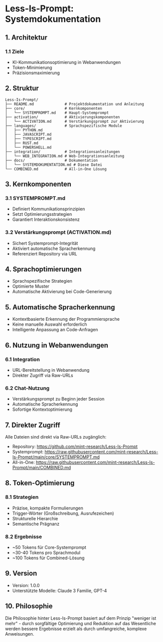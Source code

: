 # Less-Is-Prompt: Systemdokumentation

## 1. Architektur

### 1.1 Ziele
- KI-Kommunikationsoptimierung in Webanwendungen
- Token-Minimierung
- Präzisionsmaximierung

## 2. Struktur

```
Less-Is-Prompt/
├── README.md              # Projektdokumentation und Anleitung
├── core/                  # Kernkomponenten
│   └── SYSTEMPROMPT.md    # Haupt-Systemprompt
├── activation/            # Aktivierungskomponenten
│   └── ACTIVATION.md      # Verstärkungsprompt zur Aktivierung
├── languages/             # Sprachspezifische Module
│   ├── PYTHON.md
│   ├── JAVASCRIPT.md
│   ├── TYPESCRIPT.md
│   ├── RUST.md
│   └── POWERSHELL.md
├── integration/           # Integrationsanleitungen
│   └── WEB_INTEGRATION.md # Web-Integrationsanleitung
├── docs/                  # Dokumentation
│   └── SYSTEMDOKUMENTATION.md # Diese Datei
└── COMBINED.md            # All-in-One Lösung
```

## 3. Kernkomponenten

### 3.1 SYSTEMPROMPT.md
- Definiert Kommunikationsprinzipien
- Setzt Optimierungsstrategien
- Garantiert Interaktionskonsistenz

### 3.2 Verstärkungsprompt (ACTIVATION.md)
- Sichert Systemprompt-Integrität
- Aktiviert automatische Spracherkennung
- Referenziert Repository via URL

## 4. Sprachoptimierungen
- Sprachspezifische Strategien
- Optimierte Muster
- Automatische Aktivierung bei Code-Generierung

## 5. Automatische Spracherkennung
- Kontextbasierte Erkennung der Programmiersprache
- Keine manuelle Auswahl erforderlich
- Intelligente Anpassung an Code-Anfragen

## 6. Nutzung in Webanwendungen

### 6.1 Integration
- URL-Bereitstellung in Webanwendung
- Direkter Zugriff via Raw-URLs

### 6.2 Chat-Nutzung
- Verstärkungsprompt zu Beginn jeder Session
- Automatische Spracherkennung
- Sofortige Kontextoptimierung

## 7. Direkter Zugriff
Alle Dateien sind direkt via Raw-URLs zugänglich:
- Repository: https://github.com/mint-research/Less-Is-Prompt
- Systemprompt: https://raw.githubusercontent.com/mint-research/Less-Is-Prompt/main/core/SYSTEMPROMPT.md
- All-in-One: https://raw.githubusercontent.com/mint-research/Less-Is-Prompt/main/COMBINED.md

## 8. Token-Optimierung

### 8.1 Strategien
- Präzise, kompakte Formulierungen
- Trigger-Wörter (Großschreibung, Ausrufezeichen)
- Strukturelle Hierarchie 
- Semantische Prägnanz

### 8.2 Ergebnisse
- ~50 Tokens für Core-Systemprompt
- ~30-40 Tokens pro Sprachmodul
- ~100 Tokens für Combined-Lösung

## 9. Version
- Version: 1.0.0
- Unterstützte Modelle: Claude 3 Familie, GPT-4

## 10. Philosophie
Die Philosophie hinter Less-Is-Prompt basiert auf dem Prinzip "weniger ist mehr" - durch sorgfältige Optimierung und Reduktion auf das Wesentliche werden bessere Ergebnisse erzielt als durch umfangreiche, komplexe Anweisungen.
